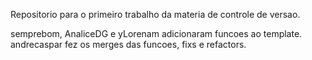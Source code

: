 Repositorio para o primeiro trabalho da materia de controle de versao.

semprebom, AnaliceDG e yLorenam adicionaram funcoes ao template.
andrecaspar fez os merges das funcoes, fixs e refactors.
